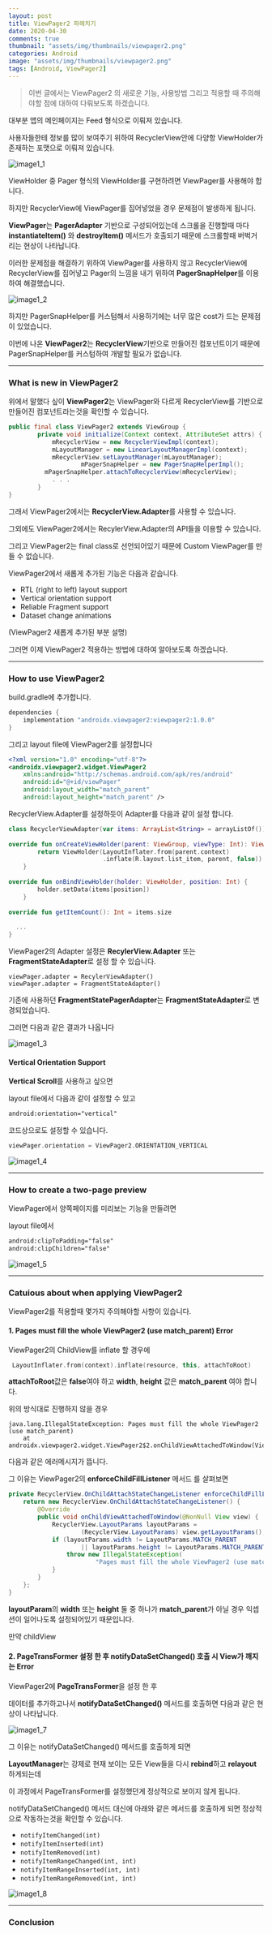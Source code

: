 ```yaml
---
layout: post
title: ViewPager2 파헤치기
date: 2020-04-30
comments: true 
thumbnail: "assets/img/thumbnails/viewpager2.png"
categories: Android
image: "assets/img/thumbnails/viewpager2.png"
tags: [Android, ViewPager2]
---
```




> 이번 글에서는 ViewPager2 의 새로운 기능, 사용방법 그리고 적용할 때 주의해야할 점에 대하여 다뤄보도록 하겠습니다. 



대부분 앱의 메인페이지는 Feed 형식으로 이뤄져 있습니다.

사용자들한테 정보를 많이 보여주기 위하여 RecyclerView안에 다양항 ViewHolder가 존재하는 포맷으로 이뤄져 있습니다.

![image1_1](/assets/img/viewpager2/image1_1.png)

ViewHolder 중 Pager 형식의 ViewHolder를 구현하려면 ViewPager를 사용해야 합니다.

하지만 RecyclerView에 ViewPager를 집어넣었을 경우 문제점이 발생하게 됩니다.

**ViewPager**는 **PagerAdapter** 기반으로 구성되어있는데 스크롤을 진행할때 마다 **instantiateItem()** 와 **destroyItem()** 메서드가 호출되기 때문에 스크롤할때 버벅거리는 현상이 나타납니다. 

이러한 문제점을 해결하기 위하여 ViewPager를 사용하지 않고 RecyclerView에 RecyclerView를 집어넣고 Pager의 느낌을 내기 위하여 **PagerSnapHelper**를 이용하여 해결했습니다.



![image1_2](/assets/img/viewpager2/image1_2.gif)



하지만 PagerSnapHelper를 커스텀해서 사용하기에는 너무 많은 cost가 드는 문제점이 있었습니다.

이번에 나온 **ViewPager2**는 **RecyclerView**기반으로 만들어진 컴포넌트이기 때문에 PagerSnapHelper를 커스텀하여 개발할 필요가 없습니다. 

------

### What is new in ViewPager2

위에서 말했다 싶이 **ViewPager2**는 ViewPager와 다르게 RecyclerView를 기반으로 만들어진 컴포넌트라는것을 확인할 수 있습니다.

```java
public final class ViewPager2 extends ViewGroup {
		private void initialize(Context context, AttributeSet attrs) {
        	mRecyclerView = new RecyclerViewImpl(context);
        	mLayoutManager = new LinearLayoutManagerImpl(context);
        	mRecyclerView.setLayoutManager(mLayoutManager);
					mPagerSnapHelper = new PagerSnapHelperImpl();
          mPagerSnapHelper.attachToRecyclerView(mRecyclerView);
        	. . .
    	}
}
```

그래서 ViewPager2에서는 **RecyclerView.Adapter**를 사용할 수 있습니다. 

그외에도 ViewPager2에서는 RecylerView.Adapter의 API들을 이용할 수 있습니다.

그리고 ViewPager2는 final class로 선언되어있기 때문에 Custom ViewPager를 만들 수 없습니다.



ViewPager2에서 새롭게 추가된 기능은 다음과 같습니다.

- RTL (right to left) layout support
- Vertical orientation support
- Reliable Fragment support
- Dataset change animations

(ViewPager2 새롭게 추가된 부분 설명)



그러면 이제 ViewPager2 적용하는 방법에 대하여 알아보도록 하겠습니다.

------

### How to use ViewPager2

build.gradle에 추가합니다.

```kotlin
dependencies {
    implementation "androidx.viewpager2:viewpager2:1.0.0"
}
```



그리고 layout file에 ViewPager2를 설정합니다

```xml
<?xml version="1.0" encoding="utf-8"?>
<androidx.viewpager2.widget.ViewPager2 
    xmlns:android="http://schemas.android.com/apk/res/android"
    android:id="@+id/viewPager"
    android:layout_width="match_parent"
    android:layout_height="match_parent" />
```



RecyclerView.Adapter를 설정하듯이 Adapter를 다음과 같이 설정 합니다. 

```kotlin
class RecyclerViewAdapter(var items: ArrayList<String> = arrayListOf()) : RecyclerView.Adapter<ViewHolder>() {
  
override fun onCreateViewHolder(parent: ViewGroup, viewType: Int): ViewHolder {
        return ViewHolder(LayoutInflater.from(parent.context)
                          .inflate(R.layout.list_item, parent, false))
    }
  
override fun onBindViewHolder(holder: ViewHolder, position: Int) {
        holder.setData(items[position])
    }
  
override fun getItemCount(): Int = items.size
  
  ...
}
```



ViewPager2의 Adapter 설정은 **RecylerView.Adapter** 또는 **FragmentStateAdapter**로 설정 할 수 있습니다.

```
viewPager.adapter = RecylerViewAdapter() 
viewPager.adapter = FragmentStateAdapter()
```

기존에 사용하던 **FragmentStatePagerAdapter**는 **FragmentStateAdapter**로 변경되었습니다.

그러면 다음과 같은 결과가 나옵니다

![image1_3](/assets/img/viewpager2/image1_3.gif)



#### Vertical Orientation Support

**Vertical Scroll**를 사용하고 싶으면 

layout file에서 다음과 같이 설정할 수 있고

```xml
android:orientation="vertical"
```



코드상으로도 설정할 수 있습니다.

```kotlin
viewPager.orientation = ViewPager2.ORIENTATION_VERTICAL
```

![image1_4](/assets/img/viewpager2/image1_4.gif)



------

### How to create a two-page preview 

ViewPager에서 양쪽페이지를 미리보는 기능을 만들려면  

layout file에서 

```xml
android:clipToPadding="false"
android:clipChildren="false"
```



![image1_5](/assets/img/viewpager2/image1_5.png)



------

### Catuious about when applying ViewPager2

ViewPager2를 적용할때 몇가지 주의해야할 사항이 있습니다.



#### 1. Pages must fill the whole ViewPager2 (use match_parent) Error

ViewPager2의 ChildView를 inflate 할 경우에 

```kotlin
 LayoutInflater.from(context).inflate(resource, this, attachToRoot)
```

**attachToRoot**값은 **false**여야 하고 **width**, **height** 값은 **match_parent** 여야 합니다.

위의 방식대로 진행하지 않을 경우

```
java.lang.IllegalStateException: Pages must fill the whole ViewPager2 (use match_parent)
    at androidx.viewpager2.widget.ViewPager2$2.onChildViewAttachedToWindow(ViewPager2.java:170)
```

다음과 같은 에러메시지가 뜹니다.

그 이유는 ViewPager2의 **enforceChildFillListener** 메서드 를 살펴보면

```java
private RecyclerView.OnChildAttachStateChangeListener enforceChildFillListener() {
    return new RecyclerView.OnChildAttachStateChangeListener() {
        @Override
        public void onChildViewAttachedToWindow(@NonNull View view) {
            RecyclerView.LayoutParams layoutParams =
                    (RecyclerView.LayoutParams) view.getLayoutParams();
            if (layoutParams.width != LayoutParams.MATCH_PARENT
                    || layoutParams.height != LayoutParams.MATCH_PARENT) {
                throw new IllegalStateException(
                        "Pages must fill the whole ViewPager2 (use match_parent)");
            }
        }
    };
}
```

**layoutParam**의 **width** 또는 **height** 둘 중 하나가 **match_parent**가 아닐 경우 익셉션이 일어나도록 설정되어있기 때문입니다.

만약 childView 



#### 2. PageTransFormer 설정 한 후 notifyDataSetChanged() 호출 시 View가 깨지는 Error

ViewPager2에 **PageTransFormer**을 설정 한 후 

데이터를 추가하고나서 **notifyDataSetChanged()** 메서드를 호출하면 다음과 같은 현상이 나타납니다.

![image1_7](/assets/img/viewpager2/image1_7.gif)

그 이유는 notifyDataSetChanged() 메서드를 호출하게 되면

**LayoutManager**는 강제로 현재 보이는 모든 View들을 다시 **rebind**하고 **relayout** 하게되는데

이 과정에서 PageTransFormer를 설정했던게 정상적으로 보이지 않게 됩니다.

notifyDataSetChanged() 메서드 대신에 아래와 같은 메서드를 호출하게 되면 정상적으로 작동하는것을 확인할 수 있습니다.

- `notifyItemChanged(int)`
- `notifyItemInserted(int)`
- `notifyItemRemoved(int)`
- `notifyItemRangeChanged(int, int)`
- `notifyItemRangeInserted(int, int)`
- `notifyItemRangeRemoved(int, int)`

![image1_8](/assets/img/viewpager2/image1_8.gif)

------

### Conclusion

